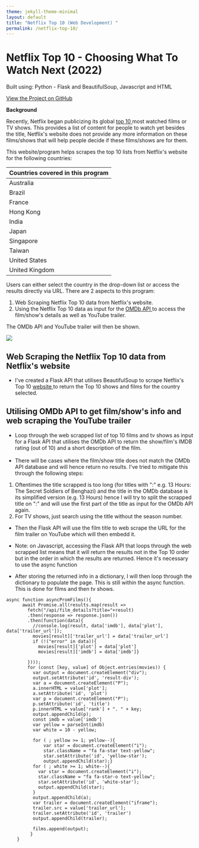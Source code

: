 ```yaml
---
theme: jekyll-theme-minimal
layout: default
title: "Netflix Top 10 (Web Development) "
permalink: /netflix-top-10/
---
```



# Netflix Top 10 - Choosing What To Watch Next (2022)

Built using: Python - Flask and BeautifulSoup, Javascript and HTML


<link rel="stylesheet" href="https://cdnjs.cloudflare.com/ajax/libs/font-awesome/4.7.0/css/font-awesome.min.css">

<p class="view"><a href="https://github.com/domteo95/netflix-top-10"><i class="fa fa-github" style="font-size:24px"></i>  View the Project on GitHub</a></p>

**Background**

Recently, Netflix began publicizing its global <a href="https://top10.netflix.com/united-states"> top 10 </a> most watched films or TV shows. This provides a list of content for people to watch yet besides the title, Netflix's website does not provide any more information on these films/shows that will help people decide if these films/shows are for them. 

This website/program helps scrapes the top 10 lists from Netflix's website for the following countries:

| Countries covered in this program      | 
| ----------- | 
| Australia   |
| Brazil   |
| France   |
| Hong Kong   |
| India   | 
| Japan   |
| Singapore   |
| Taiwan   |
| United States      | 
| United Kingdom   |

Users can either select the country in the drop-down list or access the results directly via URL. There are 2 aspects to this program:
1. Web Scraping Netflix Top 10 data from Netflix's website.
2. Using the Netflix Top 10 data as input for the <a href="https://www.omdbapi.com"> OMDb API </a> to access the film/show's details as well as YouTube trailer. 

The OMDb API and YouTube trailer will then be shown. 

<img src="/assets/img/netflix-top-10.gif">

## Web Scraping the Netflix Top 10 data from Netflix's website

- I've created a Flask API that utilises BeautifulSoup to scrape Netflix's Top 10 <a href="https://top10.netflix.com/united-states"> website </a> to return the Top 10 shows and films for the country selected.

## Utilising OMDb API to get film/show's info and web scraping the YouTube trailer

- Loop through the web scrapped list of top 10 films and tv shows as input for a Flask API that utilises the OMDb API to return the show/film's IMDB rating (out of 10) and a short description of the film. <br><br>
- There will be cases where the film/show title does not match the OMDb API database and will hence return no results. I've tried to mitigate this through the following steps:
1. Oftentimes the title scrapped is too long (for titles with ":" e.g. 13 Hours: The Secret Soldiers of Benghazi) and the title in the OMDb database is its simplified version (e.g. 13 Hours) hence I will try to split the scrapped title on ":" and will use the first part of the title as input for the OMDb API again. 
2. For TV shows, just search using the title without the season number. 
- Then the Flask API will use the film title to web scrape the URL for the film trailer on YouTube which will then embedd it. 

- Note: on Javascript, accessing the Flask API that loops through the web scrapped list means that it will return the results not in the Top 10 order but in the order in which the results are returned. Hence it's necessary to use the async function

- After storing the returned info in a dictionary, I will then loop through the dictionary to populate the page. This is still within the  async function. This is done for films and then tv shows.

```
async function asyncPromFilms(){
      await Promise.all(results.map(result =>
        fetch("/api/film_details?title="+result)
        .then(response => response.json())
        .then(function(data){
          //console.log(result, data['imdb'], data['plot'], data['trailer_url']);
          movies[result]['trailer_url'] = data['trailer_url'] 
          if (!("error" in data)){
            movies[result]['plot'] = data['plot']
            movies[result]['imdb'] = data['imdb']}
         
        })));
        for (const [key, value] of Object.entries(movies)) {
          var output = document.createElement("div");
          output.setAttribute('id', 'result-div');
          var a = document.createElement("P");
          a.innerHTML = value['plot'];
          a.setAttribute('id', 'plot')
          var p = document.createElement("P");
          p.setAttribute('id', 'title')
          p.innerHTML = value['rank'] + ". " + key;
          output.appendChild(p);
          const imdb = value['imdb']
          var yellow = parseInt(imdb)
          var white = 10 - yellow;
          
          for ( ; yellow >= 1; yellow--){
              var star = document.createElement("i");
              star.className = "fa fa-star text-yellow";
              star.setAttribute('id', 'yellow-star');
              output.appendChild(star);}
          for ( ; white >= 1; white--){
            var star = document.createElement("i");
            star.className = "fa fa-star-o text-yellow";
            star.setAttribute('id', 'white-star');
            output.appendChild(star);
          }
          output.appendChild(a);
          var trailer = document.createElement("iframe");
          trailer.src = value['trailer_url'];
          trailer.setAttribute('id', 'trailer')
          output.appendChild(trailer);
          
          films.append(output);
         }
    }

```

